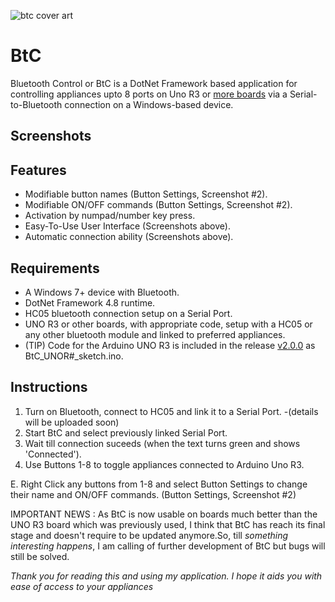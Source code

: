 ![btc cover art](https://github.com/SANeX15/BtC/assets/83059735/f125b041-0357-4875-bfe2-1469db33a85d)

# BtC

Bluetooth Control or BtC is a DotNet Framework based application for controlling appliances upto 8 ports on Uno R3 or [more boards](https://github.com/SANeX15/BtC/releases/tag/2.0.0) via a Serial-to-Bluetooth connection on a Windows-based device.

## Screenshots

## Features
 - Modifiable button names (Button Settings, Screenshot #2).
 - Modifiable ON/OFF commands (Button Settings, Screenshot #2).
 - Activation by numpad/number key press.
 - Easy-To-Use User Interface (Screenshots above).
 - Automatic connection ability (Screenshots above).

## Requirements
 - A Windows 7+ device with Bluetooth.
 - DotNet Framework 4.8 runtime.
 - HC05 bluetooth connection setup on a Serial Port.
 - UNO R3 or other boards, with appropriate code, setup with a HC05 or any other bluetooth module and linked to preferred appliances.
 - (TIP) Code for the Arduino UNO R3 is included in the release [v2.0.0](https://github.com/SANeX15/BtC/releases/tag/2.0.0) as BtC_UNOR#_sketch.ino.

## Instructions
 1. Turn on Bluetooth, connect to HC05 and link it to a Serial Port. -(details will be uploaded soon)
 2. Start BtC and select previously linked Serial Port.
 3. Wait till connection suceeds (when the text turns green and shows 'Connected').
 4. Use Buttons 1-8 to toggle appliances connected to Arduino Uno R3.

 E. Right Click any buttons from 1-8 and select Button Settings to change their name and ON/OFF commands. (Button Settings, Screenshot #2)


IMPORTANT NEWS :
As BtC is now usable on boards much better than the UNO R3 board which was previously used, I think that BtC has reach its final stage and doesn't require to be updated anymore.So, till _something interesting happens_, I am calling of further development of BtC but bugs will still be solved.

*Thank you for reading this and using my application. I hope it aids you with ease of access to your appliances*
